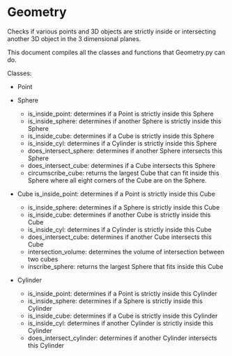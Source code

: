 # Geometry
Checks if various points and 3D objects are strictly inside or intersecting another 3D object in the 3 dimensional planes.

This document compiles all the classes and functions that Geometry.py can do.

Classes:
  - Point
  
  - Sphere
    - is_inside_point: determines if a Point is strictly inside this Sphere
    - is_inside_sphere: determines if another Sphere is strictly inside this Sphere
    - is_inside_cube: determines if a Cube is strictly inside this Sphere
    - is_inside_cyl: determines if a Cylinder is strictly inside this Sphere
    - does_intersect_sphere: determines if another Sphere intersects this Sphere
    - does_intersect_cube: determines if a Cube intersects this Sphere
    - circumscribe_cube: returns the largest Cube that can fit inside this Sphere where all eight corners of the Cube are on the Sphere.
   
  - Cube
    is_inside_point: determines if a Point is strictly inside this Cube
    - is_inside_sphere: determines if a Sphere is strictly inside this Cube
    - is_inside_cube: determines if another Cube is strictly inside this Cube
    - is_inside_cyl: determines if a Cylinder is strictly inside this Cube
    - does_intersect_cube: determines if another Cube intersects this Cube
    - intersection_volume: determines the volume of intersection between two cubes
    - inscribe_sphere: returns the largest Sphere that fits inside this Cube
  
  - Cylinder
    - is_inside_point: determines if a Point is strictly inside this Cylinder
    - is_inside_sphere: determines if a Sphere is strictly inside this Cylinder
    - is_inside_cube: determines if a Cube is strictly inside this Cylinder
    - is_inside_cyl: determines if another Cylinder is strictly inside this Cylinder
    - does_intersect_cylinder: determines if another Cylinder intersects this Cylinder
